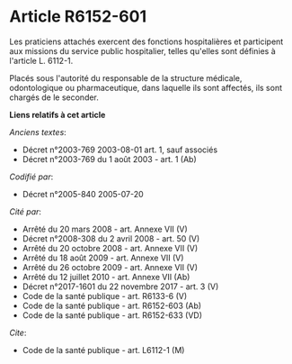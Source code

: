 # Article R6152-601

Les praticiens attachés exercent des fonctions hospitalières et participent aux missions du service public hospitalier,
telles qu'elles sont définies à l'article L. 6112-1.

Placés sous l'autorité du responsable de la structure médicale, odontologique ou pharmaceutique, dans laquelle ils sont
affectés, ils sont chargés de le seconder.

**Liens relatifs à cet article**

_Anciens textes_:

  - Décret n°2003-769 2003-08-01 art. 1, sauf associés
  - Décret n°2003-769 du 1 août 2003 - art. 1 (Ab)

_Codifié par_:

  - Décret n°2005-840 2005-07-20

_Cité par_:

  - Arrêté du 20 mars 2008 - art. Annexe VII (V)
  - Décret n°2008-308 du 2 avril 2008 - art. 50 (V)
  - Arrêté du 20 octobre 2008 - art. Annexe VII (V)
  - Arrêté du 18 août 2009 - art. Annexe VII (V)
  - Arrêté du 26 octobre 2009 - art. Annexe VII (V)
  - Arrêté du 12 juillet 2010 - art. Annexe VII (Ab)
  - Décret n°2017-1601 du 22 novembre 2017 - art. 3 (V)
  - Code de la santé publique - art. R6133-6 (V)
  - Code de la santé publique - art. R6152-603 (Ab)
  - Code de la santé publique - art. R6152-633 (VD)

_Cite_:

  - Code de la santé publique - art. L6112-1 (M)

